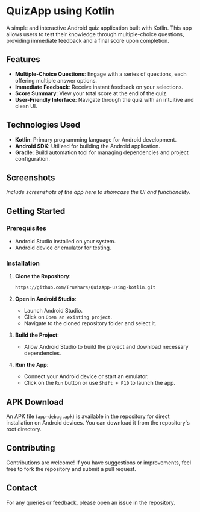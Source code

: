 
# QuizApp using Kotlin

A simple and interactive Android quiz application built with Kotlin. This app allows users to test their knowledge through multiple-choice questions, providing immediate feedback and a final score upon completion.

## Features

- **Multiple-Choice Questions**: Engage with a series of questions, each offering multiple answer options.
- **Immediate Feedback**: Receive instant feedback on your selections.
- **Score Summary**: View your total score at the end of the quiz.
- **User-Friendly Interface**: Navigate through the quiz with an intuitive and clean UI.

## Technologies Used

- **Kotlin**: Primary programming language for Android development.
- **Android SDK**: Utilized for building the Android application.
- **Gradle**: Build automation tool for managing dependencies and project configuration.

## Screenshots

*Include screenshots of the app here to showcase the UI and functionality.*

## Getting Started

### Prerequisites

- Android Studio installed on your system.
- Android device or emulator for testing.

### Installation

1. **Clone the Repository**:

   ```bash
   https://github.com/Truehars/QuizApp-using-kotlin.git
   ```

2. **Open in Android Studio**:

   - Launch Android Studio.
   - Click on `Open an existing project`.
   - Navigate to the cloned repository folder and select it.

3. **Build the Project**:

   - Allow Android Studio to build the project and download necessary dependencies.

4. **Run the App**:

   - Connect your Android device or start an emulator.
   - Click on the `Run` button or use `Shift + F10` to launch the app.

## APK Download

An APK file (`app-debug.apk`) is available in the repository for direct installation on Android devices. You can download it from the repository's root directory.

## Contributing

Contributions are welcome! If you have suggestions or improvements, feel free to fork the repository and submit a pull request.

## Contact

For any queries or feedback, please open an issue in the repository.
